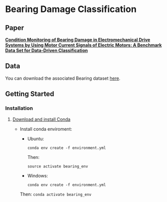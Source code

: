 #  Bearing Damage Classification

## Paper
[**Condition Monitoring of Bearing Damage in Electromechanical Drive Systems by Using Motor Current Signals of Electric Motors: A Benchmark Data Set for Data-Driven Classification**](https://mb.uni-paderborn.de/fileadmin/kat/PDF/Veroeffentlichungen/20160703_PHME16_CM_bearing.pdf)

## Data
You can download the associated Bearing dataset [here](https://mb.uni-paderborn.de/kat/forschung/datacenter/bearing-datacenter/data-sets-and-download).
## Getting Started

### Installation  
  1. [Download and install Conda](https://conda.io/docs/download.html)
     * Install conda enviroment:
     
     	* Ubuntu: 
            ```
            conda env create -f environment.yml
            ```
     		Then:
     		```
     		source activate bearing_env  
     		```
     	
        * Windows:
     		```
     		conda env create -f environment.yml
     		```
     	Then:
     		```
            conda activate bearing_env
     		```